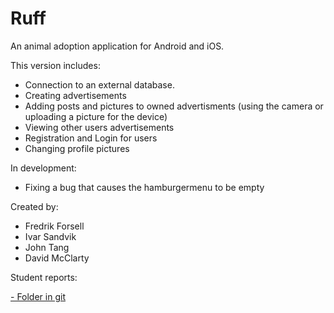# Ruff
An animal adoption application for Android and iOS.

This version includes:
- Connection to an external database.
- Creating advertisements
- Adding posts and pictures to owned advertisments (using the camera or uploading a picture for the device)
- Viewing other users advertisements
- Registration and Login for users
- Changing profile pictures

In development:
- Fixing a bug that causes the hamburgermenu to be empty

Created by:
- Fredrik Forsell
- Ivar Sandvik
- John Tang
- David McClarty

Student reports:

[-  Folder in git](https://github.com/fredrifo/Ruff/tree/master/Student%20reports)
